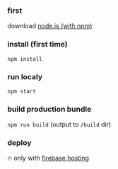 ### first

download [node.js (with npm)](https://nodejs.org/en/download/)

### install (first time)

`npm install`

### run localy

`npm start`

### build production bundle

`npm run build` (output to `/build` dir)

### deploy

🔥 only with
[firebase hosting](https://firebase.google.com/docs/hosting/quickstart)
